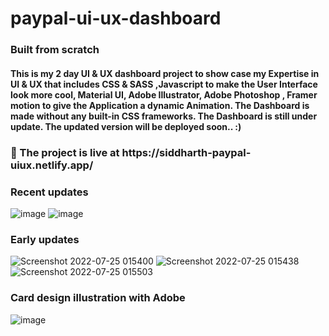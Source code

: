 # paypal-ui-ux-dashboard
<h3>Built from scratch </h3>
<h4>This is my 2 day UI & UX dashboard project to show case my Expertise in  UI & UX that includes CSS & SASS ,Javascript to make the User Interface look more cool, Material UI, Adobe Illustrator, Adobe Photoshop , Framer motion to give the Application a dynamic Animation. The Dashboard is made without any built-in CSS frameworks. The Dashboard is still under update. The updated version will be deployed soon.. :)</h4>
<h3>🔴 The project is live at https://siddharth-paypal-uiux.netlify.app/  </h3> 
<h3>Recent updates</h3>

![image](https://user-images.githubusercontent.com/62851444/180845968-7a7b1250-8c0c-41c2-bde9-f90c21748753.png)
![image](https://user-images.githubusercontent.com/62851444/180846268-a2838aa8-fe5c-4456-b87f-b559e4182100.png)

<h3>Early updates</h3> 

![Screenshot 2022-07-25 015400](https://user-images.githubusercontent.com/62851444/180665570-388c5eea-7997-4373-ad98-cf267298639f.png)
![Screenshot 2022-07-25 015438](https://user-images.githubusercontent.com/62851444/180665573-5c8076a3-99ca-436b-94dc-cffc35ae81c5.png)
![Screenshot 2022-07-25 015503](https://user-images.githubusercontent.com/62851444/180665577-3dd3179e-a3c6-4fd2-9ee7-55d6b44ab296.png)

<h3>Card design illustration with Adobe</h3>

![image](https://user-images.githubusercontent.com/62851444/180849446-b9a66ef7-fd3c-43bd-8d30-ce12a5be6bd8.png)




